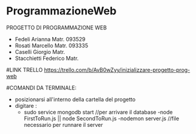 # ProgrammazioneWeb
PROGETTO DI PROGRAMMAZIONE WEB 
- Fedeli Arianna Matr. 093529
- Rosati Marcello Matr. 093335
- Caselli Giorgio Matr.
- Stacchietti Federico Matr.

#LINK TRELLO
https://trello.com/b/AvB0wZyy/inizializzare-progetto-prog-web

#COMANDI DA TERMINALE:
- posizionarsi all'interno della cartella del progetto
- digitare :
    - sudo service mongodb start    //per arrivare il database
    -node FirstToRun.js || node SecondToRun.js 
    -nodemon server.js     //file necessario per runnare il server
